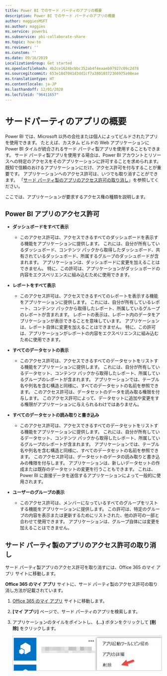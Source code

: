 ```yaml
---
title: Power BI でのサード パーティのアプリの概要
description: Power BI でのサード パーティのアプリの概要
author: maggiesMSFT
ms.author: maggies
ms.service: powerbi
ms.subservice: pbi-collaborate-share
ms.topic: how-to
ms.reviewer: ''
ms.cunstom: ''
ms.date: 09/16/2019
LocalizationGroup: Get started
ms.openlocfilehash: 4b2ce1624bcbbc352ab4f4eaaeb97927c09c2d78
ms.sourcegitcommit: 653e18d7041d3dd1cf7a38010372366975a98eae
ms.translationtype: HT
ms.contentlocale: ja-JP
ms.lasthandoff: 12/01/2020
ms.locfileid: "96411657"
---
```

# <a name="get-started-with-third-party-apps"></a>サードパーティのアプリの概要

Power BI では、Microsoft 以外の会社または個人によってビルドされたアプリを使用できます。 たとえば、カスタム ビルドの Web アプリケーションに Power BI タイルが統合されるサード パーティ製アプリを使用することもできます。 サード パーティ製アプリを使用する場合は、Power BI アカウントとリソースへの特定のアクセスをそのアプリケーションに許可することを求められます。 既知で信頼のおけるアプリケーションにだけ、アクセス許可を付与することが重要です。 アプリケーションへのアクセス許可は、いつでも取り消すことができます。 「[サード パーティ製のアプリのアクセス許可の取り消し](#revoke)」を参照してください。

ここでは、アプリケーションが要求するアクセス権の種類を説明します。

## <a name="power-bi-app-permissions"></a>Power BI アプリのアクセス許可

* **ダッシュボードをすべて表示**
  
  * このアクセス許可は、アクセスできるすべてのダッシュボードを表示する機能をアプリケーションに提供します。 これには、自分が所有しているダッシュボード、コンテンツ パックから取得したダッシュボード、共有されているダッシュボード、所属するグループのダッシュボードが含まれます。 アプリケーションは、ダッシュボードに変更を加えることはできません。 特に、この許可は、アプリケーションがダッシュボードの内容をエクスペリエンスに組み込むために使用できます。

* **レポートをすべて表示**
  
  * このアクセス許可は、アクセスできるすべてのレポートを表示する機能をアプリケーションに提供します。 これには、自分が所有しているレポート、コンテンツ パックから取得したレポート、所属しているグループのレポートが含まれます。 レポートの表示は、レポート内のデータをアプリケーションが表示できることを意味しています。 アプリケーションは、レポート自体に変更を加えることはできません。 特に、この許可は、アプリケーションがレポートの内容をエクスペリエンスに組み込むために使用できます。

* **すべてのデータセットの表示**
  
  * このアクセス許可は、アクセスできるすべてのデータセットをリストする機能をアプリケーションに提供します。 これには、自分が所有しているデータセット、コンテンツ パックから取得したレポート、所属しているグループのレポートが含まれます。 アプリケーションでは、テーブル名や列名を含む構造と同様に、すべてのデータセットの名前を参照できます。 このアクセス許可は、データセットのデータを読み取る権限を付与します。 このアクセス許可によって、データセットに追加や変更をする権限がアプリケーションに与えられるわけではありません。
* **すべてのデータセットの読み取りと書き込み**
  
  * このアクセス許可は、アクセスできるすべてのデータセットをリストする機能をアプリケーションに提供します。 これには、自分が所有しているデータセット、コンテンツ パックから取得したレポート、所属しているグループのレポートが含まれます。 アプリケーションでは、テーブル名や列名を含む構造と同様に、すべてのデータセットの名前を参照できます。 このアクセス許可は、データセットのデータの読み取りと書き込みの権限を付与します。 アプリケーションは、新しいデータセットの作成または既存のデータセットの変更を行うこともできます。 これは、Power BI に直接データを送信するアプリケーションによって一般的に使用されます。

* **ユーザーのグループの表示**
  
  * このアクセス許可は、メンバーになっているすべてのグループをリストする機能をアプリケーションに提供します。 この許可は、特定のグループの内容を表示または更新するためにリストされた、他の許可の一部と合わせて使用できます。 アプリケーションは、グループ自体には変更を加えることはできません。

<a name="revoke"/>

## <a name="revoke-third-party-app-permissions"></a>サード パーティ製のアプリのアクセス許可の取り消し

サード パーティ製アプリのアクセス許可を取り消すには、Office 365 のマイ アプリ サイトに移動します。

**Office 365 のマイ アプリ** サイトに、サード パーティ製のアクセス許可の取り消し方法が記載されています。

1. [Office 365 のマイ アプリ](https://portal.office.com/myapps) サイトに移動します。

2. **[マイ アプリ]** ページで、サード パーティのアプリを検索します。

3. アプリケーションのタイルをポイントし、 **(...)** ボタンをクリックして **[削除]** をクリックします。

   ![サードパーティのアクセス許可を取り消す [削除] オプションを示すスクリーンショット。](media/service-power-bi-get-started-third-party-apps/remove.png)